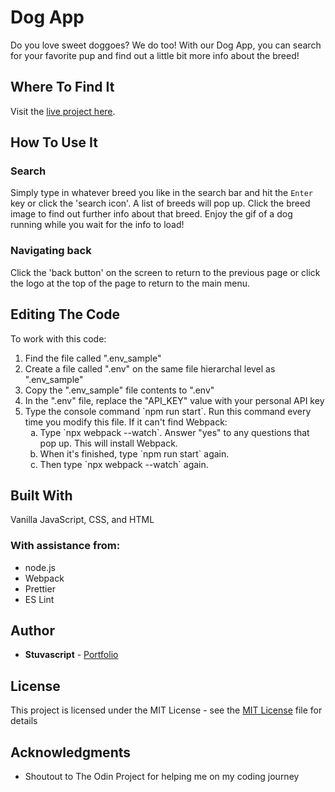# Dog App

Do you love sweet doggoes? We do too! With our Dog App, you can search for your favorite pup and find out a little bit more info about the breed!

## Where To Find It

Visit the [live project here](https://stuvascript.github.io/dog-app/).

## How To Use It

### Search

Simply type in whatever breed you like in the search bar and hit the `Enter` key or click the 'search icon'. A list of breeds will pop up. Click the breed image to find out further info about that breed. Enjoy the gif of a dog running while you wait for the info to load!

### Navigating back

Click the 'back button' on the screen to return to the previous page or click the logo at the top of the page to return to the main menu.

## Editing The Code

To work with this code:

<ol>
    <li>Find the file called ".env_sample"</li>
    <li>Create a file called ".env" on the same file hierarchal level as ".env_sample"</li>
    <li>Copy the ".env_sample" file contents to ".env"</li>
    <li>In the ".env" file, replace the "API_KEY" value with your personal API key</li>
    <li>Type the console command `npm run start`. Run this command every time you modify this file. If it can't find Webpack:
        <ol type="a">
            <li>Type `npx webpack --watch`. Answer "yes" to any questions that pop up. This will install Webpack.</li>
            <li>When it's finished, type `npm run start` again.</li>
            <li>Then type `npx webpack --watch` again.</li>
        </ol>
    </li>
</ol>

## Built With

Vanilla JavaScript, CSS, and HTML

### With assistance from:

- node.js
- Webpack
- Prettier
- ES Lint

## Author

- **Stuvascript** - [Portfolio](https://stuvascript.github.io/portfolio/)

## License

This project is licensed under the MIT License - see the [MIT License](https://choosealicense.com/licenses/mit/) file for details

## Acknowledgments

- Shoutout to The Odin Project for helping me on my coding journey
